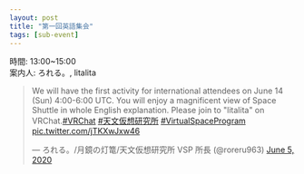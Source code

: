 ```yaml
---
layout: post
title: "第一回英語集会"
tags: [sub-event]
---
```


時間: 13:00~15:00  
案内人: ろれる。, litalita

<blockquote class="twitter-tweet" data-theme="dark"><p lang="en" dir="ltr">We will have the first activity for international attendees on June 14 (Sun) 4:00-6:00 UTC. You will enjoy a magnificent view of Space Shuttle in whole English explanation. Please join to &quot;litalita&quot; on VRChat.<a href="https://twitter.com/hashtag/VRChat?src=hash&amp;ref_src=twsrc%5Etfw">#VRChat</a> <a href="https://twitter.com/hashtag/%E5%A4%A9%E6%96%87%E4%BB%AE%E6%83%B3%E7%A0%94%E7%A9%B6%E6%89%80?src=hash&amp;ref_src=twsrc%5Etfw">#天文仮想研究所</a> <a href="https://twitter.com/hashtag/VirtualSpaceProgram?src=hash&amp;ref_src=twsrc%5Etfw">#VirtualSpaceProgram</a> <a href="https://t.co/jTKXwJxw46">pic.twitter.com/jTKXwJxw46</a></p>&mdash; ろれる。/月鏡の灯篭/天文仮想研究所 VSP 所長 (@roreru963) <a href="https://twitter.com/roreru963/status/1268793829018091522?ref_src=twsrc%5Etfw">June 5, 2020</a></blockquote> <script async src="https://platform.twitter.com/widgets.js" charset="utf-8"></script>